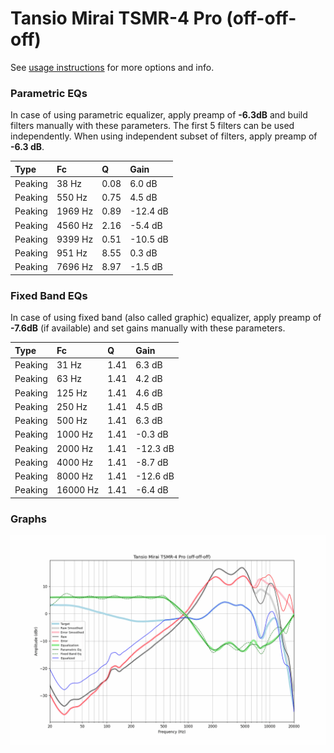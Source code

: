 # Tansio Mirai TSMR-4 Pro (off-off-off)
See [usage instructions](https://github.com/jaakkopasanen/AutoEq#usage) for more options and info.

### Parametric EQs
In case of using parametric equalizer, apply preamp of **-6.3dB** and build filters manually
with these parameters. The first 5 filters can be used independently.
When using independent subset of filters, apply preamp of **-6.3 dB**.

| Type    | Fc      |    Q | Gain     |
|:--------|:--------|:-----|:---------|
| Peaking | 38 Hz   | 0.08 | 6.0 dB   |
| Peaking | 550 Hz  | 0.75 | 4.5 dB   |
| Peaking | 1969 Hz | 0.89 | -12.4 dB |
| Peaking | 4560 Hz | 2.16 | -5.4 dB  |
| Peaking | 9399 Hz | 0.51 | -10.5 dB |
| Peaking | 951 Hz  | 8.55 | 0.3 dB   |
| Peaking | 7696 Hz | 8.97 | -1.5 dB  |

### Fixed Band EQs
In case of using fixed band (also called graphic) equalizer, apply preamp of **-7.6dB**
(if available) and set gains manually with these parameters.

| Type    | Fc       |    Q | Gain     |
|:--------|:---------|:-----|:---------|
| Peaking | 31 Hz    | 1.41 | 6.3 dB   |
| Peaking | 63 Hz    | 1.41 | 4.2 dB   |
| Peaking | 125 Hz   | 1.41 | 4.6 dB   |
| Peaking | 250 Hz   | 1.41 | 4.5 dB   |
| Peaking | 500 Hz   | 1.41 | 6.3 dB   |
| Peaking | 1000 Hz  | 1.41 | -0.3 dB  |
| Peaking | 2000 Hz  | 1.41 | -12.3 dB |
| Peaking | 4000 Hz  | 1.41 | -8.7 dB  |
| Peaking | 8000 Hz  | 1.41 | -12.6 dB |
| Peaking | 16000 Hz | 1.41 | -6.4 dB  |

### Graphs
![](./Tansio%20Mirai%20TSMR-4%20Pro%20(off-off-off).png)